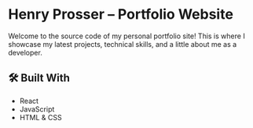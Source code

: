 # Henry Prosser – Portfolio Website

Welcome to the source code of my personal portfolio site! This is where I showcase my latest projects, technical skills, and a little about me as a developer.

## 🛠 Built With

- React
- JavaScript
- HTML & CSS
